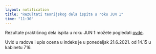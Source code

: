 ```yaml
---
layout: notification
title: "Rezultati teorijskog dela ispita u roku JUN 1"
time: "11:30"
---
```


Rezultate praktičnog dela ispita u roku JUN 1 možete pogledati [ovde](../../../ispiti/rezultati/teorija/jun1.pdf).

Uvid u radove i upis ocena u indeks je u ponedeljak 21.6.2021. od 14.15 u kabinetu 716. 